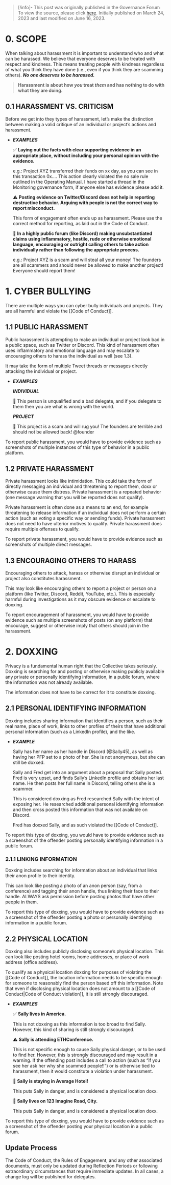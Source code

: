 > [!info]- This post was originally published in the Governance Forum
> To view the source, please click [here](https://gov.optimism.io/t/guidance-on-severe-code-of-conduct-violations/5729). Initially published on March 24, 2023 and last modified on June 16, 2023.

<span class="notvisible"></span>
# 0. SCOPE

When talking about harassment it is important to understand who and what can be harassed. We believe that everyone deserves to be treated with respect and kindness. This means treating people with kindness regardless of what you think they have done (i.e., even if you think they are scamming others). _**No one deserves to be harassed.**_

> **Harassment is about how _you_ treat _them_ and has nothing to do with what they are doing.**

## 0.1 HARASSMENT VS. CRITICISM

Before we get into they types of harassment, let’s make the distinction between making a valid critique of an individual or project’s actions and harassment.

- _**EXAMPLES**_


    ✅ **Laying out the facts with clear supporting evidence in an appropriate place, without including your personal opinion with the evidence.**
    
    e.g.: Project XYZ transferred their funds on xx day, as you can see in this transaction 0x…. This action clearly violated the no sale rule outlined in the Operating Manual. I have started a thread in the Monitoring governance form, if anyone else has evidence please add it.


    ⚠️ **Posting evidence on Twitter/Discord does not help in reporting destructive behavior. Arguing with people is not the correct way to report misconduct.**
    
    This form of engagement often ends up as harassment. Please use the correct method for reporting, as laid out in the Code of Conduct.


    🚫 **In a highly public forum (like Discord) making unsubstantiated claims using inflammatory, hostile, rude or otherwise emotional language, encouraging or outright calling others to take action individually rather than following the appropriate process.**
    
    e.g.: Project XYZ is a scam and will steal all your money! The founders are all scammers and should never be allowed to make another project! Everyone should report them!
    

# 1. CYBER BULLYING

There are multiple ways you can cyber bully individuals and projects. They are all harmful and violate the [[Code of Conduct]].

## 1.1 PUBLIC HARASSMENT

Public harassment is attempting to make an individual or project look bad in a public space, such as Twitter or Discord. This kind of harassment often uses inflammatory and emotional language and may escalate to encouraging others to harass the individual as well (see 1.3).

It may take the form of multiple Tweet threads or messages directly attacking the individual or project.

- _**EXAMPLES**_

    
    _**INDIVIDUAL**_
    
    🚫 This person is unqualified and a bad delegate, and if you delegate to them then you are what is wrong with the world.


    _**PROJECT**_
    
    🚫 This project is a scam and will rug you! The founders are terrible and should not be allowed back! @founder
    

To report public harassment, you would have to provide evidence such as screenshots of multiple instances of this type of behavior in a public platform.

## 1.2 PRIVATE HARASSMENT

Private harassment looks like intimidation. This could take the form of directly messaging an individual and threatening to report them, doxx or otherwise cause them distress. Private harassment is a repeated behavior (one message warning that you will be reported does not qualify).

Private harassment is often done as a means to an end, for example threatening to release information if an individual does not perform a certain action (such as voting a specific way or sending funds). Private harassment does not need to have ulterior motives to qualify. Private harassment does require multiple offenses to qualify.

To report private harassment, you would have to provide evidence such as screenshots of multiple direct messages.

## 1.3 ENCOURAGING OTHERS TO HARASS

Encouraging others to attack, harass or otherwise disrupt an individual or project also constitutes harassment.

This may look like encouraging others to report a project or person on a platform (like Twitter, Discord, Reddit, YouTube, etc.). This is especially harmful during investigations as it may obscure evidence or escalate to doxxing.

To report encouragement of harassment, you would have to provide evidence such as multiple screenshots of posts (on any platform) that encourage, suggest or otherwise imply that others should join in the harassment.

# 2. DOXXING

Privacy is a fundamental human right that the Collective takes seriously. Doxxing is searching for and posting or otherwise making publicly available any private or personally identifying information, in a public forum, where the information was not already available.

The information does not have to be correct for it to constitute doxxing.

## 2.1 PERSONAL IDENTIFYING INFORMATION

Doxxing includes sharing information that identifies a person, such as their real name, place of work, links to other profiles of theirs that have additional personal information (such as a LinkedIn profile), and the like.

- _**EXAMPLE**_

    
    Sally has her name as her handle in Discord (@Sally45), as well as having her PFP set to a photo of her. She is not anonymous, but she can still be doxxed.

    
    Sally and Fred get into an argument about a proposal that Sally posted. Fred is very upset, and finds Sally’s LinkedIn profile and obtains her last name. He then posts her full name in Discord, telling others she is a scammer.

    
    This is considered doxxing as Fred researched Sally with the intent of exposing her. He researched additional personal identifying information and then cross posted this information that was not available on Discord.

    Fred has doxxed Sally, and as such violated the [[Code of Conduct]].
    

To report this type of doxxing, you would have to provide evidence such as a screenshot of the offender posting personally identifying information in a public forum.

### 2.1.1 LINKING INFORMATION

Doxxing includes searching for information about an individual that links their anon profile to their identity.

This can look like posting a photo of an anon person (say, from a conference) and tagging their anon handle, thus linking their face to their handle. ALWAYS ask permission before posting photos that have other people in them.

To report this type of doxxing, you would have to provide evidence such as a screenshot of the offender posting a photo or personally identifying information in a public forum.

## 2.2 PHYSICAL LOCATION

Doxxing also includes publicly disclosing someone’s physical location. This can look like posting hotel rooms, home addresses, or place of work address (office address).

To qualify as a physical location doxxing for purposes of violating the [[Code of Conduct]], the location information needs to be specific enough for someone to reasonably find the person based off this information. Note that even if disclosing physical location does not amount to a [[Code of Conduct|Code of Conduct violation]], it is still strongly discouraged.

- _**EXAMPLES**_

    
    ✅ **Sally lives in America.**
    
    This is not doxxing as this information is too broad to find Sally. However, this kind of sharing is still strongly discouraged.


    ⚠️ **Sally is attending ETHConference.**
    
    This is not specific enough to cause Sally physical danger, or to be used to find her. However, this is strongly discouraged and may result in a warning. If the offending post includes a call to action (such as “if you see her ask her why she scammed people!!”) or is otherwise tied to harassment, then it would constitute a violation under harassment.


    🚫 **Sally is staying in Average Hotel!**
    
    This puts Sally in danger, and is considered a physical location doxx.


    🚫 **Sally lives on 123 Imagine Road, City.**
    
    This puts Sally in danger, and is considered a physical location doxx.
    

To report this type of doxxing, you would have to provide evidence such as a screenshot of the offender posting your physical location in a public forum.

## Update Process

The Code of Conduct, the Rules of Engagement, and any other associated documents, must only be updated during Reflection Periods or following extraordinary circumstances that require immediate updates. In all cases, a change log will be published for delegates.

